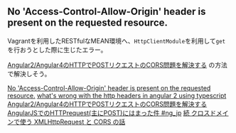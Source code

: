 ## No 'Access-Control-Allow-Origin' header is present on the requested resource.

Vagrantを利用したRESTfulなMEAN環境へ、`HttpClientModule`を利用して`get`を行おうとした際に生じたエラー。

[Angular2/Angular4のHTTPでPOSTリクエストのCORS問題を解決する](https://qiita.com/kd9951/items/fc87782b65ab0b407b29) の方法で解決しそう。

[No 'Access-Control-Allow-Origin' header is present on the requested resource.](https://github.com/barryvdh/laravel-cors/issues/201)
[what's wrong with the http headers in angular 2 using typescript](https://github.com/angular/angular/issues/6583)
[Angular2/Angular4のHTTPでPOSTリクエストのCORS問題を解決する](https://qiita.com/kd9951/items/fc87782b65ab0b407b29)
[AngularJSでのHTTPrequest(主にPOST)にはまった件 #ng_jp](https://qiita.com/n0bisuke/items/3a6d6707ec9a1148a0b9)
[続 クロスドメインで使う XMLHttpRequest と CORS の話](http://tadtak.jugem.jp/?eid=59)
